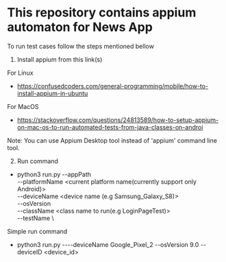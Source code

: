 # This repository contains appium automaton for News App

To run test cases follow the steps mentioned bellow

1. Install appium from this link(s)

 For Linux
  - https://confusedcoders.com/general-programming/mobile/how-to-install-appium-in-ubuntu
  
 For MacOS
  - https://stackoverflow.com/questions/24813589/how-to-setup-appium-on-mac-os-to-run-automated-tests-from-java-classes-on-androi
 
 Note: You can use Appium Desktop tool instead of 'appium' command line tool.
 
 2. Run command
 
  - python3 run.py --appPath <android apk file path>\
                   --platformName <current platform name(currently support only Android)>\
                   --deviceName <device name (e.g Samsung_Galaxy_S8)>\
                   --osVersion <device OS version>\
                   --className <class name to run(e.g LoginPageTest)>\
                   --testName <test name from test class>\
                   
  Simple run command 
  - python3 run.py ----deviceName Google_Pixel_2 --osVersion 9.0 --deviceID <device_id>
